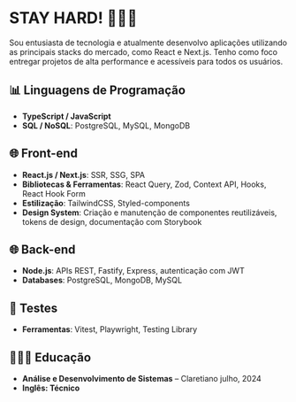 # STAY HARD! 👨🏽‍💻

Sou entusiasta de tecnologia e atualmente desenvolvo aplicações utilizando as principais stacks do mercado, como React e Next.js. Tenho como foco entregar projetos de alta performance e acessíveis para todos os usuários.

## 📊 Linguagens de Programação

- **TypeScript / JavaScript**  
- **SQL / NoSQL**: PostgreSQL, MySQL, MongoDB

## 🌐 Front-end

- **React.js / Next.js**: SSR, SSG, SPA  
- **Bibliotecas & Ferramentas**: React Query, Zod, Context API, Hooks, React Hook Form  
- **Estilização**: TailwindCSS, Styled-components
- **Design System**: Criação e manutenção de componentes reutilizáveis, tokens de design, documentação com Storybook

## 🌐 Back-end

- **Node.js**: APIs REST, Fastify, Express, autenticação com JWT  
- **Databases**: PostgreSQL, MongoDB, MySQL

## 🚀 Testes

 - **Ferramentas**: Vitest, Playwright, Testing Library 

 ## 👨🏽‍🎓 Educação
 - **Análise e Desenvolvimento de Sistemas** – Claretiano julho, 2024
 - **Inglês: Técnico** 
